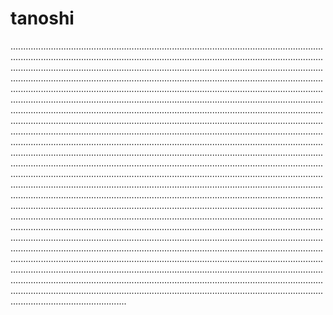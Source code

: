 # tanoshi
..............................................................................................................................................................................................................................................................................................................................................................................................................................................................................................................................................................................................................................................................................................................................................................................................................................................................................................................................................................................................................................................................................................................................................................................................................................................................................................................................................................................................................................................................................................................................................................................................................................................................................................................................................................................................................................................................................................................................................................................................................................................................................................................................................................................................................................................................................................................................................................................................................................................................................................................................................................................................................................................................................................................................................................................................................................................................................................................................................................................................................................................................................................................................................